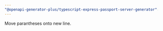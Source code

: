```yaml
---
"@openapi-generator-plus/typescript-express-passport-server-generator": patch
---
```


Move parantheses onto new line.
